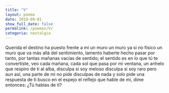 ```yaml
---
title: "V"
layout: poema
date: 2019-09-01
show_full_date: false
permalink: /poemas/V/
categoria: nostalgia
---
```

Querida el destino ha puesto frente a mí un muro
un muro ya si no físico
un muro que va más allá del sentimiento,
lamento
haberte hecho pasar por tanto, por tantas
mañanas vacías de sentido; el sentido es
en lo que tú te convertiste, veo cada
mañana, cada sol que pasa por mi ventana,
un anhelo que respiro de ti al alba, disculpa
si soy meloso disculpa si soy raro pero
aun así, una parte de mi no pide disculpas
de nada
y solo pide una respuesta de ti
busco en el espejo el reflejo que hable de mi,
dime entonces: ¿Tú hablas de ti?

